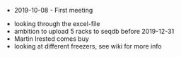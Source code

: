 * 2019-10-08 - First meeting
 - looking through the excel-file
 - ambition to upload 5 racks to seqdb before 2019-12-31
 - Martin Irested comes buy
 - looking at different freezers, see wiki for more info

